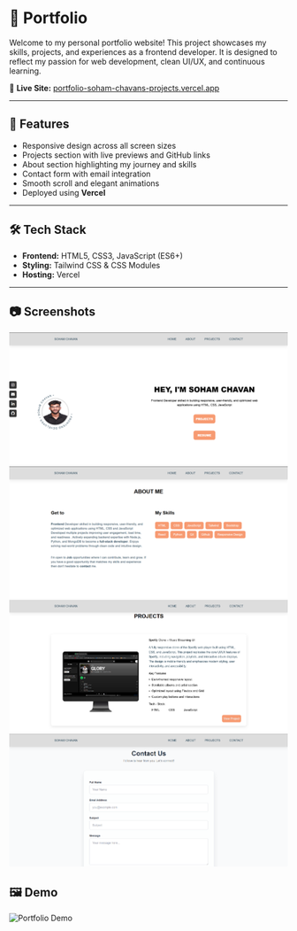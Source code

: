 # 💼 Portfolio

Welcome to my personal portfolio website! This project showcases my skills, projects, and experiences as a frontend developer. It is designed to reflect my passion for web development, clean UI/UX, and continuous learning.

🔗 **Live Site:** [portfolio-soham-chavans-projects.vercel.app](https://portfolio-soham-chavans-projects.vercel.app/)

---

## 📌 Features

- Responsive design across all screen sizes
- Projects section with live previews and GitHub links
- About section highlighting my journey and skills
- Contact form with email integration
- Smooth scroll and elegant animations
- Deployed using **Vercel**

---

## 🛠 Tech Stack

- **Frontend:** HTML5, CSS3, JavaScript (ES6+)
- **Styling:** Tailwind CSS &  CSS Modules
- **Hosting:** Vercel

---

## 📷 Screenshots

![Home](./screenshots/Screenshot1.png)
![About](./screenshots/Screenshot2.png)
![Project](./screenshots/Screenshot3.png)
![Contact](./screenshots/Screenshot4.png)


## 🖼 Demo

![Portfolio Demo](portfolio.gif)
